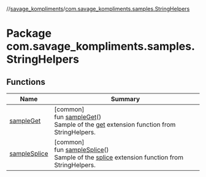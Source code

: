 //[savage_kompliments](../../index.md)/[com.savage_kompliments.samples.StringHelpers](index.md)

# Package com.savage_kompliments.samples.StringHelpers

## Functions

| Name | Summary |
|---|---|
| [sampleGet](sample-get.md) | [common]<br>fun [sampleGet](sample-get.md)()<br>Sample of the [get](../com.savage_kompliments.qol.StringHelpers/get.md) extension function from StringHelpers. |
| [sampleSplice](sample-splice.md) | [common]<br>fun [sampleSplice](sample-splice.md)()<br>Sample of the [splice](../com.savage_kompliments.qol.StringHelpers/splice.md) extension function from StringHelpers. |
